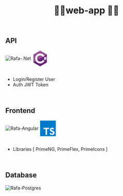 <h1 align="center"> 
	👷🚧web-app 🚧🔨
</h1>
  
<br/>  

## API 

<div style="display: inline_block">
  <img align="center" alt="Rafa-.Net" height="50" width="50" src="https://cdn.jsdelivr.net/gh/devicons/devicon/icons/dotnetcore/dotnetcore-original.svg">
  <img align="center" alt="Rafa-Csharp" height="50" width="50" src="https://raw.githubusercontent.com/devicons/devicon/master/icons/csharp/csharp-original.svg">
</div>

<br/>  

- Login/Register User
- Auth JWT Token

  
<br/>
  
## Frontend

<div style="display: inline_block">
    <img align="center" alt="Rafa-Angular" height="50" width="50" src="https://cdn.jsdelivr.net/gh/devicons/devicon/icons/angularjs/angularjs-original.svg" />
    <img align="center" alt="Rafa-Ts" height="50" width="50" src="https://raw.githubusercontent.com/devicons/devicon/master/icons/typescript/typescript-plain.svg">
</div>

<br/>  

- Libraries [ PrimeNG, PrimeFlex, PrimeIcons ]
  
<br/>

## Database

  <img align="center" alt="Rafa-Postgres" height="70" width="60" src="https://cdn.jsdelivr.net/gh/devicons/devicon/icons/postgresql/postgresql-original.svg" />

